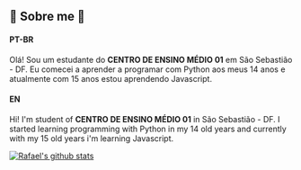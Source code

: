 ## :rocket: Sobre me :rocket:
#### PT-BR
Olá! Sou um estudante do __CENTRO DE ENSINO MÉDIO 01__ em São Sebastião - DF. Eu comecei a aprender a programar com Python aos meus 14 anos e atualmente com 15 anos estou aprendendo Javascript.

#### EN
Hi! I'm student of __CENTRO DE ENSINO MÉDIO 01__ in São Sebastião - DF. I started learning programming with Python in my 14 old years and currently with my 15 old years i'm learning Javascript.

<!-- ❔❔❔❔ means username in below README.md -->
<!-- Also feel free to update second URL to any URL -->
[![Rafael's github stats](https://github-readme-stats.vercel.app/api?username=IIShadowGII&count_private=true&include_all_commits=true&theme=radical)](https://google.com)

